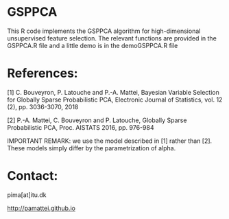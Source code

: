 # GSPPCA
This R code implements the GSPPCA algorithm for high-dimensional unsupervised feature selection.
The relevant functions are provided in the GSPPCA.R file and a little demo is in the demoGSPPCA.R file

# References: 

[1] C. Bouveyron, P. Latouche and P.-A. Mattei, Bayesian Variable Selection for Globally Sparse Probabilistic PCA, Electronic Journal of Statistics, vol. 12 (2), pp. 3036-3070, 2018

[2] P.-A. Mattei, C. Bouveyron and P. Latouche, Globally Sparse Probabilistic PCA, Proc. AISTATS 2016, pp. 976-984


IMPORTANT REMARK: we use the model described in [1] rather than [2]. These models simply differ by the parametrization of alpha.

# Contact:
pima[at]itu.dk

http://pamattei.github.io

